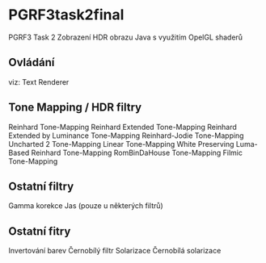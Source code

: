 # PGRF3task2final
PGRF3 Task 2 Zobrazení HDR obrazu
Java s využitím OpelGL shaderů

## Ovládání 
viz: Text Renderer

## Tone Mapping / HDR filtry
Reinhard Tone-Mapping
Reinhard Extended Tone-Mapping
Reinhard Extended by Luminance Tone-Mapping
Reinhard-Jodie Tone-Mapping
Uncharted 2 Tone-Mapping
Linear Tone-Mapping
White Preserving Luma-Based Reinhard Tone-Mapping
RomBinDaHouse Tone-Mapping
Filmic Tone-Mapping

## Ostatní filtry
Gamma korekce
Jas (pouze u některých filtrů)

## Ostatní fitry
Invertování barev
Černobílý filtr
Solarizace
Černobílá solarizace
